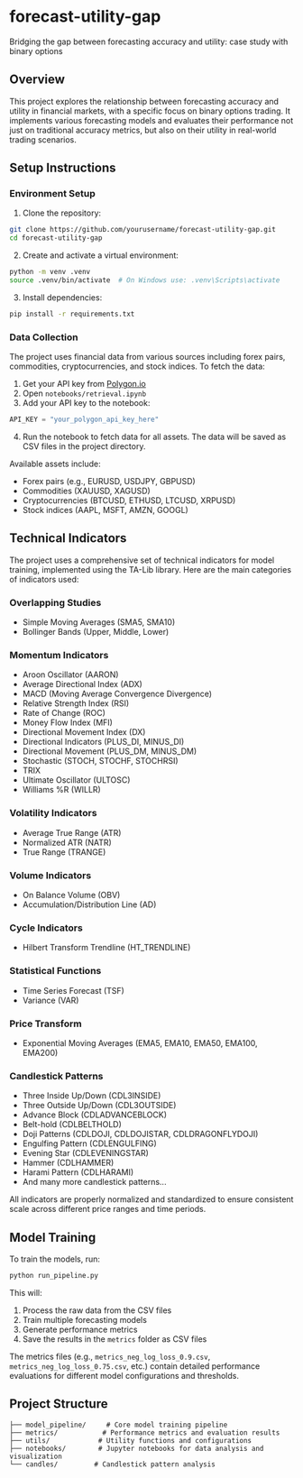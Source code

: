 # forecast-utility-gap
Bridging the gap between forecasting accuracy and utility: case study with binary options

## Overview
This project explores the relationship between forecasting accuracy and utility in financial markets, with a specific focus on binary options trading. It implements various forecasting models and evaluates their performance not just on traditional accuracy metrics, but also on their utility in real-world trading scenarios.

## Setup Instructions

### Environment Setup
1. Clone the repository:
```bash
git clone https://github.com/yourusername/forecast-utility-gap.git
cd forecast-utility-gap
```

2. Create and activate a virtual environment:
```bash
python -m venv .venv
source .venv/bin/activate  # On Windows use: .venv\Scripts\activate
```

3. Install dependencies:
```bash
pip install -r requirements.txt
```

### Data Collection
The project uses financial data from various sources including forex pairs, commodities, cryptocurrencies, and stock indices. To fetch the data:

1. Get your API key from [Polygon.io](https://polygon.io/)
2. Open `notebooks/retrieval.ipynb`
3. Add your API key to the notebook:
```python
API_KEY = "your_polygon_api_key_here"
```
4. Run the notebook to fetch data for all assets. The data will be saved as CSV files in the project directory.

Available assets include:
- Forex pairs (e.g., EURUSD, USDJPY, GBPUSD)
- Commodities (XAUUSD, XAGUSD)
- Cryptocurrencies (BTCUSD, ETHUSD, LTCUSD, XRPUSD)
- Stock indices (AAPL, MSFT, AMZN, GOOGL)

## Technical Indicators

The project uses a comprehensive set of technical indicators for model training, implemented using the TA-Lib library. Here are the main categories of indicators used:

### Overlapping Studies
- Simple Moving Averages (SMA5, SMA10)
- Bollinger Bands (Upper, Middle, Lower)

### Momentum Indicators
- Aroon Oscillator (AARON)
- Average Directional Index (ADX)
- MACD (Moving Average Convergence Divergence)
- Relative Strength Index (RSI)
- Rate of Change (ROC)
- Money Flow Index (MFI)
- Directional Movement Index (DX)
- Directional Indicators (PLUS_DI, MINUS_DI)
- Directional Movement (PLUS_DM, MINUS_DM)
- Stochastic (STOCH, STOCHF, STOCHRSI)
- TRIX
- Ultimate Oscillator (ULTOSC)
- Williams %R (WILLR)

### Volatility Indicators
- Average True Range (ATR)
- Normalized ATR (NATR)
- True Range (TRANGE)

### Volume Indicators
- On Balance Volume (OBV)
- Accumulation/Distribution Line (AD)

### Cycle Indicators
- Hilbert Transform Trendline (HT_TRENDLINE)

### Statistical Functions
- Time Series Forecast (TSF)
- Variance (VAR)

### Price Transform
- Exponential Moving Averages (EMA5, EMA10, EMA50, EMA100, EMA200)

### Candlestick Patterns
- Three Inside Up/Down (CDL3INSIDE)
- Three Outside Up/Down (CDL3OUTSIDE)
- Advance Block (CDLADVANCEBLOCK)
- Belt-hold (CDLBELTHOLD)
- Doji Patterns (CDLDOJI, CDLDOJISTAR, CDLDRAGONFLYDOJI)
- Engulfing Pattern (CDLENGULFING)
- Evening Star (CDLEVENINGSTAR)
- Hammer (CDLHAMMER)
- Harami Pattern (CDLHARAMI)
- And many more candlestick patterns...

All indicators are properly normalized and standardized to ensure consistent scale across different price ranges and time periods.

## Model Training

To train the models, run:
```bash
python run_pipeline.py
```

This will:
1. Process the raw data from the CSV files
2. Train multiple forecasting models
3. Generate performance metrics
4. Save the results in the `metrics` folder as CSV files

The metrics files (e.g., `metrics_neg_log_loss_0.9.csv`, `metrics_neg_log_loss_0.75.csv`, etc.) contain detailed performance evaluations for different model configurations and thresholds.

## Project Structure
```
├── model_pipeline/     # Core model training pipeline
├── metrics/           # Performance metrics and evaluation results
├── utils/            # Utility functions and configurations
├── notebooks/        # Jupyter notebooks for data analysis and visualization
└── candles/         # Candlestick pattern analysis
```




